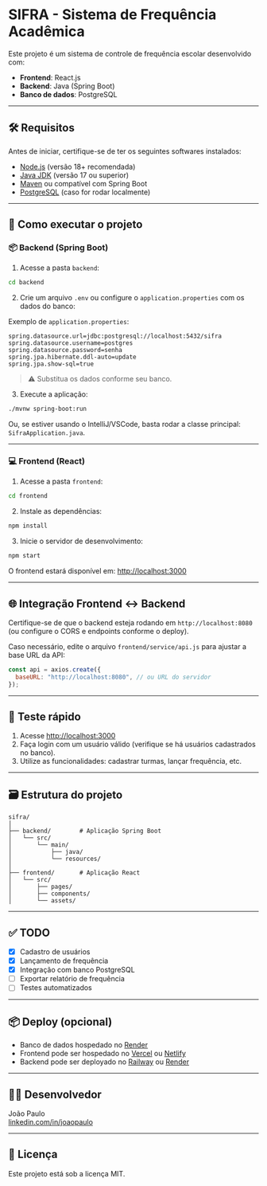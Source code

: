 
# SIFRA - Sistema de Frequência Acadêmica

Este projeto é um sistema de controle de frequência escolar desenvolvido com:

- **Frontend**: React.js
- **Backend**: Java (Spring Boot)
- **Banco de dados**: PostgreSQL

---

## 🛠️ Requisitos

Antes de iniciar, certifique-se de ter os seguintes softwares instalados:

- [Node.js](https://nodejs.org/) (versão 18+ recomendada)
- [Java JDK](https://adoptopenjdk.net/) (versão 17 ou superior)
- [Maven](https://maven.apache.org/) ou compatível com Spring Boot
- [PostgreSQL](https://www.postgresql.org/) (caso for rodar localmente)

---

## 🚀 Como executar o projeto

### 📦 Backend (Spring Boot)

1. Acesse a pasta `backend`:

```bash
cd backend
```

2. Crie um arquivo `.env` ou configure o `application.properties` com os dados do banco:

Exemplo de `application.properties`:

```properties
spring.datasource.url=jdbc:postgresql://localhost:5432/sifra
spring.datasource.username=postgres
spring.datasource.password=senha
spring.jpa.hibernate.ddl-auto=update
spring.jpa.show-sql=true
```

> ⚠️ Substitua os dados conforme seu banco.

3. Execute a aplicação:

```bash
./mvnw spring-boot:run
```

Ou, se estiver usando o IntelliJ/VSCode, basta rodar a classe principal: `SifraApplication.java`.

---

### 💻 Frontend (React)

1. Acesse a pasta `frontend`:

```bash
cd frontend
```

2. Instale as dependências:

```bash
npm install
```

3. Inicie o servidor de desenvolvimento:

```bash
npm start
```

O frontend estará disponível em: [http://localhost:3000](http://localhost:3000)

---

## 🌐 Integração Frontend ↔ Backend

Certifique-se de que o backend esteja rodando em `http://localhost:8080` (ou configure o CORS e endpoints conforme o deploy).

Caso necessário, edite o arquivo `frontend/service/api.js` para ajustar a base URL da API:

```js
const api = axios.create({
  baseURL: "http://localhost:8080", // ou URL do servidor
});
```

---

## 🧪 Teste rápido

1. Acesse [http://localhost:3000](http://localhost:3000)
2. Faça login com um usuário válido (verifique se há usuários cadastrados no banco).
3. Utilize as funcionalidades: cadastrar turmas, lançar frequência, etc.

---

## 🗃️ Estrutura do projeto

```
sifra/
│
├── backend/        # Aplicação Spring Boot
│   └── src/
│       └── main/
│           ├── java/
│           └── resources/
│
├── frontend/       # Aplicação React
│   └── src/
│       ├── pages/
│       ├── components/
│       └── assets/
```

---

## ✅ TODO

- [x] Cadastro de usuários
- [x] Lançamento de frequência
- [x] Integração com banco PostgreSQL
- [ ] Exportar relatório de frequência
- [ ] Testes automatizados

---

## 📦 Deploy (opcional)

- Banco de dados hospedado no [Render](https://render.com/)
- Frontend pode ser hospedado no [Vercel](https://vercel.com/) ou [Netlify](https://www.netlify.com/)
- Backend pode ser deployado no [Railway](https://railway.app/) ou [Render](https://render.com/)

---

## 👨‍💻 Desenvolvedor

João Paulo  
[linkedin.com/in/joaopaulo](#)

---

## 📄 Licença

Este projeto está sob a licença MIT.
